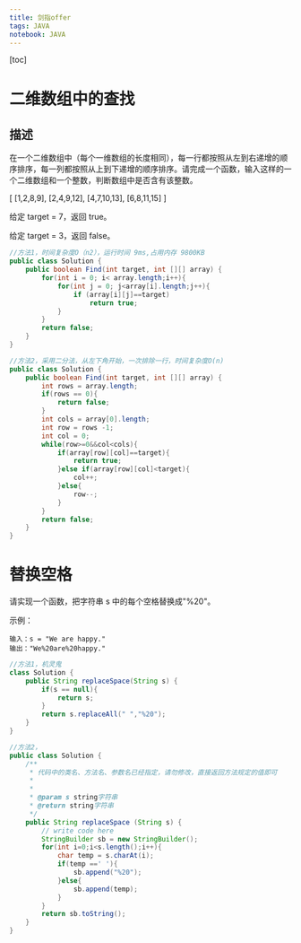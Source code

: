 ```yaml
---
title: 剑指offer
tags: JAVA
notebook: JAVA
---
```


[toc]

# 二维数组中的查找
## 描述
在一个二维数组中（每个一维数组的长度相同），每一行都按照从左到右递增的顺序排序，每一列都按照从上到下递增的顺序排序。请完成一个函数，输入这样的一个二维数组和一个整数，判断数组中是否含有该整数。

[
  [1,2,8,9],
  [2,4,9,12],
  [4,7,10,13],
  [6,8,11,15]
]

给定 target = 7，返回 true。

给定 target = 3，返回 false。

```java
//方法1，时间复杂度O（n2），运行时间 9ms,占用内存 9800KB
public class Solution {
    public boolean Find(int target, int [][] array) {
        for(int i = 0; i< array.length;i++){
            for(int j = 0; j<array[i].length;j++){
                if (array[i][j]==target)
                    return true;
            }
        }
        return false;
    }
}

//方法2，采用二分法，从左下角开始，一次排除一行，时间复杂度O(n)
public class Solution {
    public boolean Find(int target, int [][] array) {
        int rows = array.length;
        if(rows == 0){
            return false;
        }
        int cols = array[0].length;
        int row = rows -1;
        int col = 0;
        while(row>=0&&col<cols){
            if(array[row][col]==target){
                return true;
            }else if(array[row][col]<target){
                col++;
            }else{
                row--;
            }
        }
        return false;
    }
}
```

# 替换空格

请实现一个函数，把字符串 s 中的每个空格替换成"%20"。

示例：
```
输入：s = "We are happy."
输出："We%20are%20happy."
```

```java
//方法1，机灵鬼
class Solution {
    public String replaceSpace(String s) {
        if(s == null){
            return s;
        }
        return s.replaceAll(" ","%20");
    }
}

//方法2，
public class Solution {
    /**
     * 代码中的类名、方法名、参数名已经指定，请勿修改，直接返回方法规定的值即可
     *
     * 
     * @param s string字符串 
     * @return string字符串
     */
    public String replaceSpace (String s) {
        // write code here
        StringBuilder sb = new StringBuilder();
        for(int i=0;i<s.length();i++){
            char temp = s.charAt(i);
            if(temp ==' '){
                sb.append("%20");
            }else{
                sb.append(temp);
            }
        }
        return sb.toString();
    }
}
```




